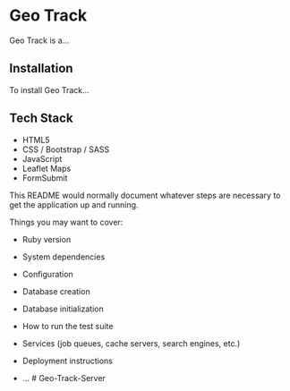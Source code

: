 ﻿# Geo Track #
Geo Track is a...
 
 ## Installation ##
 To install Geo Track...
 
 ## Tech Stack ## 
 - HTML5
 - CSS / Bootstrap / SASS
 - JavaScript
 - Leaflet Maps
 - FormSubmit

This README would normally document whatever steps are necessary to get the
application up and running.

Things you may want to cover:

* Ruby version

* System dependencies

* Configuration

* Database creation

* Database initialization

* How to run the test suite

* Services (job queues, cache servers, search engines, etc.)

* Deployment instructions

* ...
#   G e o - T r a c k - S e r v e r 
 
 
